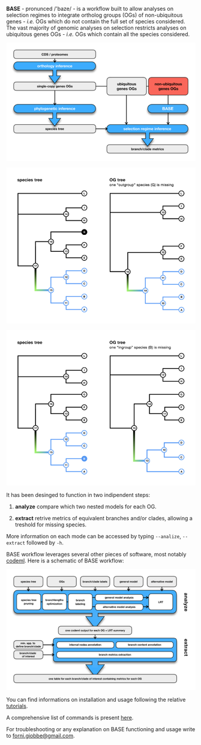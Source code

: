 **BASE** - pronunced  /'baze/ - is a workflow built to allow analyses on selection regimes to integrate ortholog groups (OGs) of non-ubiquitous genes - *i.e.* OGs which do not 
contain the full set of species considered. The vast majority of genomic analyses on selection restricts analyses on ubiquitous genes OGs - *i.e.* OGs 
which contain all the species considered.

![Image description](https://github.com/for-giobbe/BASE/blob/master/figures/BASE_fig.001.jpg)

![Image description](https://github.com/for-giobbe/BASE/blob/master/figures/BASE_fig.003.jpg)

![Image description](https://github.com/for-giobbe/BASE/blob/master/figures/BASE_fig.004.jpg)

It has been desinged to function in two indipendent steps:

1.   **analyze**		compare which two nested models for each OG.

2.   **extract**		retrive metrics of equivalent branches and/or clades, allowing a treshold for missing species.

More information on each mode can be accessed by typing ```--analize```, ```--extract``` followed by ```-h```.

BASE workflow leverages several other pieces of software, most notably [codeml](http://abacus.gene.ucl.ac.uk/software/pamlDOC.pdf). Here is a schematic of BASE workflow:

![Image description](https://github.com/for-giobbe/BASE/blob/master/figures/BASE_fig.002.jpg)

You can find informations on installation and usage following the relative [tutorials](https://github.com/for-giobbe/BASE/blob/master/tutorial_0.md).

A comprehensive list of commands is present [here](https://github.com/for-giobbe/BASE/blob/master/command_list.md).

For troubleshooting or any explanation on BASE functioning and usage write to forni.giobbe@gmail.com.
